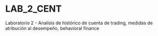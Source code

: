 # LAB_2_CENT
Laboratorio 2 - Analisis de histórico de cuenta de trading, medidas de atribución al desempeño, behavioral finance
